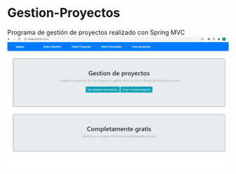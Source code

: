 # Gestion-Proyectos
Programa de gestión de proyectos realizado con Spring MVC
![Alt text](imagenes_aplicacion/inicio.PNG?raw=true "Title")
